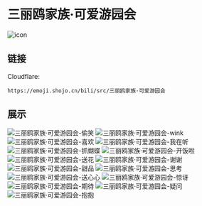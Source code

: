 # 三丽鸥家族·可爱游园会
![icon](https://emoji.shojo.cn/bili/src/三丽鸥家族·可爱游园会/icon.png)
## 链接
Cloudflare:
```
https://emoji.shojo.cn/bili/src/三丽鸥家族·可爱游园会
```
## 展示
![三丽鸥家族·可爱游园会-偷笑](https://emoji.shojo.cn/bili/src/三丽鸥家族·可爱游园会/三丽鸥家族·可爱游园会-偷笑.png)
![三丽鸥家族·可爱游园会-wink](https://emoji.shojo.cn/bili/src/三丽鸥家族·可爱游园会/三丽鸥家族·可爱游园会-wink.png)
![三丽鸥家族·可爱游园会-喜欢](https://emoji.shojo.cn/bili/src/三丽鸥家族·可爱游园会/三丽鸥家族·可爱游园会-喜欢.png)
![三丽鸥家族·可爱游园会-我在听](https://emoji.shojo.cn/bili/src/三丽鸥家族·可爱游园会/三丽鸥家族·可爱游园会-我在听.png)
![三丽鸥家族·可爱游园会-抓蝴蝶](https://emoji.shojo.cn/bili/src/三丽鸥家族·可爱游园会/三丽鸥家族·可爱游园会-抓蝴蝶.png)
![三丽鸥家族·可爱游园会-开饭啦](https://emoji.shojo.cn/bili/src/三丽鸥家族·可爱游园会/三丽鸥家族·可爱游园会-开饭啦.png)
![三丽鸥家族·可爱游园会-送花](https://emoji.shojo.cn/bili/src/三丽鸥家族·可爱游园会/三丽鸥家族·可爱游园会-送花.png)
![三丽鸥家族·可爱游园会-谢谢](https://emoji.shojo.cn/bili/src/三丽鸥家族·可爱游园会/三丽鸥家族·可爱游园会-谢谢.png)
![三丽鸥家族·可爱游园会-甜品](https://emoji.shojo.cn/bili/src/三丽鸥家族·可爱游园会/三丽鸥家族·可爱游园会-甜品.png)
![三丽鸥家族·可爱游园会-思考](https://emoji.shojo.cn/bili/src/三丽鸥家族·可爱游园会/三丽鸥家族·可爱游园会-思考.png)
![三丽鸥家族·可爱游园会-送心心](https://emoji.shojo.cn/bili/src/三丽鸥家族·可爱游园会/三丽鸥家族·可爱游园会-送心心.png)
![三丽鸥家族·可爱游园会-惊讶](https://emoji.shojo.cn/bili/src/三丽鸥家族·可爱游园会/三丽鸥家族·可爱游园会-惊讶.png)
![三丽鸥家族·可爱游园会-期待](https://emoji.shojo.cn/bili/src/三丽鸥家族·可爱游园会/三丽鸥家族·可爱游园会-期待.png)
![三丽鸥家族·可爱游园会-疑问](https://emoji.shojo.cn/bili/src/三丽鸥家族·可爱游园会/三丽鸥家族·可爱游园会-疑问.png)
![三丽鸥家族·可爱游园会-抱抱](https://emoji.shojo.cn/bili/src/三丽鸥家族·可爱游园会/三丽鸥家族·可爱游园会-抱抱.png)
